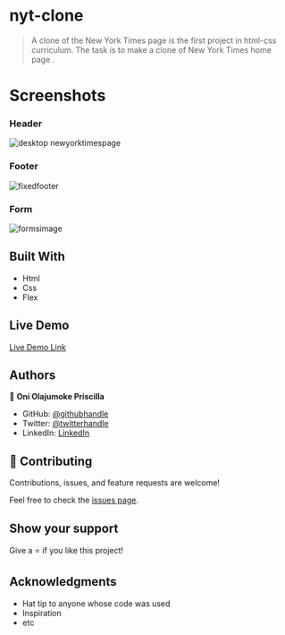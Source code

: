 
# nyt-clone

> A clone of the New York Times page is the first project in html-css curriculum.
   The task is to make a clone of  New York Times home page .

# Screenshots

### Header 
![desktop newyorktimespage](https://user-images.githubusercontent.com/69638013/112223114-c0230380-8c29-11eb-9bff-bb95c072d024.png)

### Footer 
![fixedfooter](https://user-images.githubusercontent.com/69638013/112328661-d88d2f80-8cb6-11eb-99b6-9d5a9e6f8ac9.PNG)

### Form
![formsimage](https://user-images.githubusercontent.com/69638013/112629032-0d72c100-8e34-11eb-806e-0f891f7949ba.PNG)


## Built With

- Html
- Css
- Flex

## Live Demo

[Live Demo Link](https://prolajumokeoni.github.io/nyt-clone/)


## Authors

👤 **Oni Olajumoke Priscilla**

- GitHub: [@githubhandle](https://github.com/prolajumokeoni)
- Twitter: [@twitterhandle](https://twitter.com/prolajumokeoni)
- LinkedIn: [LinkedIn](https://www.linkedin.com/in/olajumoke-priscilla-oni-44a48b162/)


## 🤝 Contributing

Contributions, issues, and feature requests are welcome!

Feel free to check the [issues page](https://github.com/prolajumokeoni/nyt-clone/issues).

## Show your support

Give a ⭐️ if you like this project!

## Acknowledgments

- Hat tip to anyone whose code was used
- Inspiration
- etc
